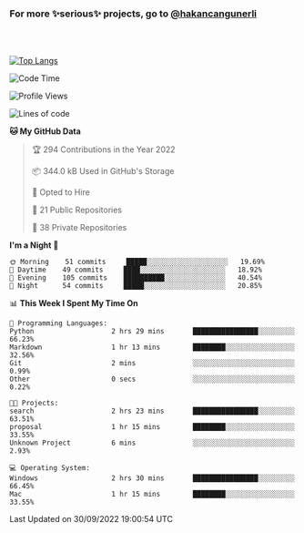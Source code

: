 ### For more ✨serious✨ projects, go to [@hakancangunerli](https://github.com/hakancangunerli)

<br>
<br>



[![Top Langs](https://github-readme-stats.vercel.app/api/top-langs/?username=63616e&layout=compact&hide=tex,html,shell,assembly,C&langs_count=6&exclude_repo=2015-csharp)](https://github.com/anuraghazra/github-readme-stats)


<!--START_SECTION:waka-->
![Code Time](http://img.shields.io/badge/Code%20Time-233%20hrs%2016%20mins-blue)

![Profile Views](http://img.shields.io/badge/Profile%20Views-0-blue)

![Lines of code](https://img.shields.io/badge/From%20Hello%20World%20I%27ve%20Written-251%20Thousand%20lines%20of%20code-blue)

**🐱 My GitHub Data** 

> 🏆 294 Contributions in the Year 2022
 > 
> 📦 344.0 kB Used in GitHub's Storage 
 > 
> 💼 Opted to Hire
 > 
> 📜 21 Public Repositories 
 > 
> 🔑 38 Private Repositories  
 > 
**I'm a Night 🦉** 

```text
🌞 Morning    51 commits     █████░░░░░░░░░░░░░░░░░░░░   19.69% 
🌆 Daytime    49 commits     ████░░░░░░░░░░░░░░░░░░░░░   18.92% 
🌃 Evening    105 commits    ██████████░░░░░░░░░░░░░░░   40.54% 
🌙 Night      54 commits     █████░░░░░░░░░░░░░░░░░░░░   20.85%

```


📊 **This Week I Spent My Time On** 

```text
💬 Programming Languages: 
Python                   2 hrs 29 mins       ████████████████░░░░░░░░░   66.23% 
Markdown                 1 hr 13 mins        ████████░░░░░░░░░░░░░░░░░   32.56% 
Git                      2 mins              ░░░░░░░░░░░░░░░░░░░░░░░░░   0.99% 
Other                    0 secs              ░░░░░░░░░░░░░░░░░░░░░░░░░   0.22%

🐱‍💻 Projects: 
search                   2 hrs 23 mins       ████████████████░░░░░░░░░   63.51% 
proposal                 1 hr 15 mins        ████████░░░░░░░░░░░░░░░░░   33.55% 
Unknown Project          6 mins              ░░░░░░░░░░░░░░░░░░░░░░░░░   2.93%

💻 Operating System: 
Windows                  2 hrs 30 mins       ████████████████░░░░░░░░░   66.45% 
Mac                      1 hr 15 mins        ████████░░░░░░░░░░░░░░░░░   33.55%

```


 Last Updated on 30/09/2022 19:00:54 UTC
<!--END_SECTION:waka-->


